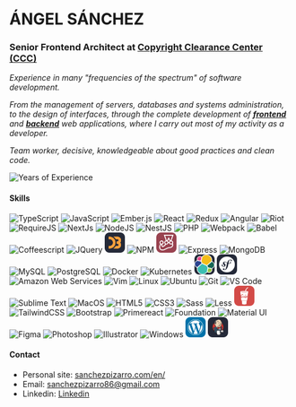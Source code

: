 # ÁNGEL SÁNCHEZ

### Senior Frontend Architect at [Copyright Clearance Center (CCC)](https://www.copyright.com/)

_Experience in many "frequencies of the spectrum" of software development._

_From the management of servers, databases and systems administration, to the design of interfaces, through the complete development of <ins>**frontend**</ins> and <ins>**backend**</ins> web applications, where I carry out most of my activity as a developer._

_Team worker, decisive, knowledgeable about good practices and clean code._

![Years of Experience](https://img.shields.io/badge/Experiencia-15%20años-blue)

#### Skills

<p align="left">
  <!-- TS -->
  <img src="https://raw.githubusercontent.com/danielcranney/readme-generator/main/public/icons/skills/typescript-colored.svg" alt="TypeScript" title="TypeScript" width="36" height="36" />

  <!-- JS -->
  <img src="https://raw.githubusercontent.com/danielcranney/readme-generator/main/public/icons/skills/javascript-colored.svg" alt="JavaScript" title="JavaScript" width="36" height="36" />

  <!-- Ember -->
  <img src="https://raw.githubusercontent.com/danielcranney/readme-generator/main/public/icons/skills/emberjs-colored.svg" alt="Ember.js" title="Ember.js" width="36" height="36" />

  <!-- React -->
  <img src="https://raw.githubusercontent.com/danielcranney/readme-generator/main/public/icons/skills/react-colored.svg" alt="React" title="React" width="36" height="36" />

  <!-- Redux -->
  <img src="https://raw.githubusercontent.com/danielcranney/readme-generator/main/public/icons/skills/redux-colored.svg" alt="Redux" title="Redux" width="36" height="36" />

  <!-- Angular -->
  <img src="https://raw.githubusercontent.com/danielcranney/readme-generator/main/public/icons/skills/angularjs-colored.svg" alt="Angular" title="Angular" width="36" height="36" />

  <!-- Riot -->
  <img src="https://sanchezpizarro.com/src/img/ico/riot.png" alt="Riot" title="Riot" width="36" height="36" />

  <!-- RequireJS -->
  <img src="https://sanchezpizarro.com/src/img/ico/requirejs.png" alt="RequireJS" title="RequireJS" width="36" height="36" />

  <!-- ##### -->

  <!-- Next.js -->
  <img src="https://raw.githubusercontent.com/danielcranney/readme-generator/main/public/icons/skills/nextjs-colored-dark.svg" alt="NextJs" title="NextJs" width="36" height="36" />

  <!-- Node.js -->
  <img src="https://raw.githubusercontent.com/danielcranney/readme-generator/main/public/icons/skills/nodejs-colored.svg" alt="NodeJS" title="NodeJS" width="36" height="36" />

  <!-- NestJS -->
  <img src="https://raw.githubusercontent.com/danielcranney/readme-generator/main/public/icons/skills/nestjs-colored.svg" alt="NestJS" title="NestJS" width="36" height="36" />

  <!-- PHP -->
  <img src="https://raw.githubusercontent.com/danielcranney/readme-generator/main/public/icons/skills/php-colored.svg" alt="PHP" title="PHP" width="36" height="36" />

  <!-- Webpack -->
  <img src="https://raw.githubusercontent.com/danielcranney/readme-generator/main/public/icons/skills/webpack-colored.svg" alt="Webpack" title="Webpack" width="36" height="36" />

  <!-- Babel -->
  <img src="https://raw.githubusercontent.com/danielcranney/readme-generator/main/public/icons/skills/babel-colored-dark.svg" alt="Babel" title="Babel" width="36" height="36" />

  <!-- CoffeeScript -->
  <img src="https://raw.githubusercontent.com/danielcranney/readme-generator/main/public/icons/skills/coffeescript-colored-dark.svg" alt="Coffeescript" title="Coffeescript" width="36" height="36" />

  <!-- jQuery -->
  <img src="https://raw.githubusercontent.com/danielcranney/readme-generator/main/public/icons/skills/jquery-colored.svg" alt="JQuery" title="JQuery" width="36" height="36" />

  <!-- D3 -->
  <img src="https://github.com/tandpfun/skill-icons/raw/main/icons/D3-Dark.svg" alt="D3" title="D3" width="36" height="36" />

  <!-- NPM -->
  <img src="https://raw.githubusercontent.com/tandpfun/skill-icons/main/icons/Npm-Dark.svg" alt="NPM" title="NPM" width="36" height="36" />

  <!-- Jest -->
  <img src="https://raw.githubusercontent.com/tandpfun/skill-icons/main/icons/Jest.svg" alt="Jest" title="Jest" width="36" height="36" />

  <!-- ##### -->

  <!-- Express -->
  <img src="https://raw.githubusercontent.com/danielcranney/readme-generator/main/public/icons/skills/express-colored-dark.svg" alt="Express" title="Express" width="36" height="36" />

  <!-- MongoDB -->
  <img src="https://raw.githubusercontent.com/danielcranney/readme-generator/main/public/icons/skills/mongodb-colored.svg" alt="MongoDB" title="MongoDB" width="36" height="36" />

  <!-- MySQL -->
  <img src="https://raw.githubusercontent.com/danielcranney/readme-generator/main/public/icons/skills/mysql-colored.svg" alt="MySQL" title="MySQL" width="36" height="36" />

  <!-- PostgreSQL -->
  <img src="https://raw.githubusercontent.com/danielcranney/readme-generator/main/public/icons/skills/postgresql-colored.svg" alt="PostgreSQL" title="PostgreSQL" width="36" height="36" />

  <!-- Docker -->
  <img src="https://raw.githubusercontent.com/danielcranney/readme-generator/main/public/icons/skills/docker-colored.svg" alt="Docker" title="Docker" width="36" height="36" />

  <!-- Kubernetes -->
  <img src="https://raw.githubusercontent.com/danielcranney/readme-generator/main/public/icons/skills/kubernetes-colored.svg" alt="Kubernetes" title="Kubernetes" width="36" height="36" />

  <!-- ElasticSearch -->
  <img src="https://raw.githubusercontent.com/tandpfun/skill-icons/main/icons/Elasticsearch-Dark.svg" alt="ElasticSearch" title="ElasticSearch" width="36" height="36" />

  <!-- Symfony -->
  <img src="https://raw.githubusercontent.com/tandpfun/skill-icons/main/icons/Symfony-Dark.svg" alt="Symfony" title="Symfony" width="36" height="36" />

  <!-- AWS -->
  <img src="https://raw.githubusercontent.com/danielcranney/readme-generator/main/public/icons/skills/aws-colored-dark.svg" alt="Amazon Web Services" title="Amazon Web Services" width="36" height="36" />

  <!-- Vim -->
  <img src="https://raw.githubusercontent.com/danielcranney/readme-generator/main/public/icons/skills/vim-colored.svg" alt="Vim" title="Vim" width="36" height="36" />

  <!-- Linux -->
  <img src="https://raw.githubusercontent.com/danielcranney/readme-generator/main/public/icons/skills/linux-colored.svg" alt="Linux" title="Linux" width="36" height="36" />

  <!-- Ubuntu -->
  <img src="https://raw.githubusercontent.com/danielcranney/readme-generator/main/public/icons/skills/ubuntu-colored.svg" alt="Ubuntu" title="Ubuntu" width="36" height="36" />

  <!-- Git -->
  <img src="https://raw.githubusercontent.com/danielcranney/readme-generator/main/public/icons/skills/git-colored.svg" alt="Git" title="Git" width="36" height="36" />

  <!-- VS Code -->
  <img src="https://raw.githubusercontent.com/danielcranney/readme-generator/main/public/icons/skills/visualstudiocode-colored.svg" alt="VS Code" title="VS Code" width="36" height="36" />

  <!-- Sublime Text -->
  <img src="https://raw.githubusercontent.com/danielcranney/readme-generator/main/public/icons/skills/sublimetext-colored.svg" alt="Sublime Text" title="Sublime Text" width="36" height="36" />

  <!-- macOS -->
  <img src="https://raw.githubusercontent.com/danielcranney/readme-generator/main/public/icons/skills/macos-colored-dark.svg" alt="MacOS" title="MacOS" width="36" height="36" />

  <!-- ##### -->

  <!-- HTML5 -->
  <img src="https://raw.githubusercontent.com/danielcranney/readme-generator/main/public/icons/skills/html5-colored.svg" alt="HTML5" title="HTML5" width="36" height="36" />

  <!-- CSS3 -->
  <img src="https://raw.githubusercontent.com/danielcranney/readme-generator/main/public/icons/skills/css3-colored.svg" alt="CSS3" title="CSS3" width="36" height="36" />

  <!-- Sass -->
  <img src="https://raw.githubusercontent.com/danielcranney/readme-generator/main/public/icons/skills/sass-colored.svg" alt="Sass" title="Sass" width="36" height="36" />

  <!-- Less -->
  <img src="https://raw.githubusercontent.com/tandpfun/skill-icons/main/icons/Less-Dark.svg" alt="Less" title="Less" width="36" height="36" />

  <!-- Gulp -->
  <img src="https://raw.githubusercontent.com/tandpfun/skill-icons/main/icons/Gulp.svg" alt="Gulp" title="Gulp" width="36" height="36" />

  <!-- Tailwind -->
  <img src="https://raw.githubusercontent.com/danielcranney/readme-generator/main/public/icons/skills/tailwindcss-colored.svg" alt="TailwindCSS" title="TailwindCSS" width="36" height="36" />

  <!-- Bootstrap -->
  <img src="https://raw.githubusercontent.com/danielcranney/readme-generator/main/public/icons/skills/bootstrap-colored.svg" alt="Bootstrap" title="Bootstrap" width="36" height="36" />

  <!-- PrimeReact -->
  <img src="https://sanchezpizarro.com/src/img/ico/primereact.png" alt="Primereact" title="Primereact" width="36" height="36" />

  <!-- Foundation -->
  <img src="https://sanchezpizarro.com/src/img/ico/foundation.svg" alt="Foundation" title="Foundation" width="36" height="36" />

  <!-- MUI -->
  <img src="https://raw.githubusercontent.com/danielcranney/readme-generator/main/public/icons/skills/materialui-colored.svg" alt="Material UI" title="Material UI" width="36" height="36" />

  <!-- Figma -->
  <img src="https://raw.githubusercontent.com/danielcranney/readme-generator/main/public/icons/skills/figma-colored.svg" alt="Figma" title="Figma" width="36" height="36" />

  <!-- Photoshop -->
  <img src="https://raw.githubusercontent.com/danielcranney/readme-generator/main/public/icons/skills/photoshop-colored-dark.svg" alt="Photoshop" title="Photoshop" width="36" height="36" />

  <!-- Illustrator -->
  <img src="https://raw.githubusercontent.com/danielcranney/readme-generator/main/public/icons/skills/illustrator-colored-dark.svg" alt="Illustrator" title="Illustrator" width="36" height="36" />

  <!-- ##### -->

  <!-- Windows -->
  <img src="https://raw.githubusercontent.com/tandpfun/skill-icons/main/icons/Windows-Dark.svg" alt="Windows" title="Windows" width="36" height="36" />

  <!-- Wordpress -->
  <img src="https://raw.githubusercontent.com/tandpfun/skill-icons/main/icons/Wordpress.svg" alt="Wordpress" title="Wordpress" width="36" height="36" />

  <!-- Jenkins -->
  <img src="https://raw.githubusercontent.com/tandpfun/skill-icons/main/icons/Jenkins-Dark.svg" alt="Jenkins" title="Jenkins" width="36" height="36" />
</p>

#### Contact

- Personal site: [sanchezpizarro.com/en/](http://sanchezpizarro.com/en/)
- Email: [sanchezpizarro86@gmail.com](mailto:sanchezpizarro86@gmail.com)
- Linkedin: [Linkedin](https://www.linkedin.com/in/sanchezpizarro)
